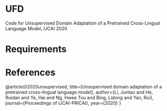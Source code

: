 # UFD
Code for Unsupervised Domain Adaptation of a Pretrained Cross-Lingual Language Model, IJCAI 2020


# Requirements



# References 

@article{li2020unsupervised,
  title={Unsupervised domain adaptation of a pretrained cross-lingual language model},
  author={Li, Juntao and He, Ruidan and Ye, Hai and Ng, Hwee Tou and Bing, Lidong and Yan, Rui},
  journal={Proceedings of IJCAI-PRICAI},
  year={2020}
}
